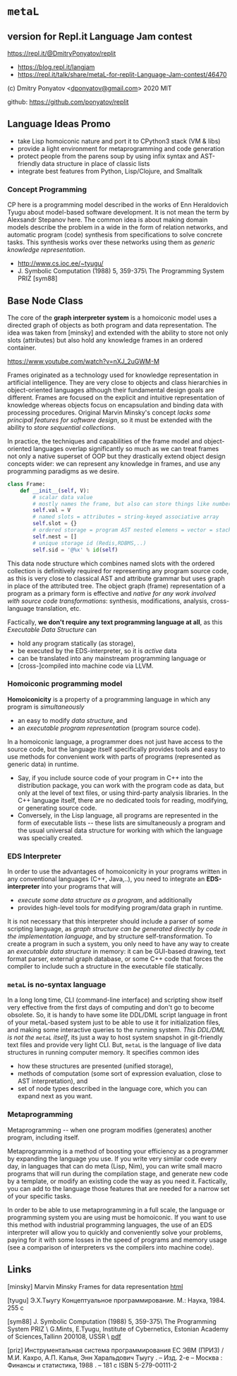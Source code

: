 #  `metaL`
## version for Repl.it Language Jam contest

https://repl.it/@DmitryPonyatov/replit

* https://blog.repl.it/langjam
* https://repl.it/talk/share/metaL-for-replit-Language-Jam-contest/46470

(c) Dmitry Ponyatov <<dponyatov@gmail.com>> 2020 MIT

github: https://github.com/ponyatov/replit

## Language Ideas Promo

* take Lisp homoiconic nature and port it to CPython3 stack (VM & libs)
* provide a light environment for metaprogramming and code generation
* protect people from the parens soup by using infix syntax
  and AST-friendly data structure in place of classic lists
* integrate best features from Python, Lisp/Clojure, and Smalltalk

### Concept Programming

CP here is a programming model described in the works of Enn Heraldovich Tyugu about model-based software development. It is not mean the term by Alexsandr Stepanov here. The common idea is about making domain models describe the problem in a wide in the form of relation networks, and automatic program (code) synthesis from specifications to solve concrete tasks. This synthesis works over these networks using them as *generic knowledge representation*.

* http://www.cs.ioc.ee/~tyugu/
* J. Symbolic Computation (1988) 5, 359-375\ The Programming System PRIZ [sym88]

## Base Node Class

The core of the **graph interpreter system** is a homoiconic model uses a directed graph of objects as both program and data representation. The idea was taken from [minsky] and extended with the ability to store not only slots (attributes) but also hold any knowledge frames in an ordered container.

https://www.youtube.com/watch?v=nXJ_2uGWM-M

Frames originated as a technology used for knowledge representation in artificial intelligence. They are very close to objects and class hierarchies in object-oriented languages although their fundamental design goals are different. Frames are focused on the explicit and intuitive representation of knowledge whereas objects focus on encapsulation and binding data with processing procedures. Original Marvin Minsky's concept *lacks some principal features for software design*, so it must be extended with the ability to *store sequential collections*.

In practice, the techniques and capabilities of the frame model and object-oriented languages overlap significantly so much as we can treat frames not only a native superset of OOP but they drastically extend object design concepts wider: we can represent any knowledge in frames, and use any programming paradigms as we desire.

```py
class Frame:
    def __init__(self, V):
        # scalar data value
        # mostly names the frame, but also can store things like numbers and strings
        self.val = V
        # named slots = attributes = string-keyed associative array
        self.slot = {}
        # ordered storage = program AST nested elemens = vector = stack
        self.nest = []
        # unique storage id (Redis,RDBMS,..)
        self.sid = '@%x' % id(self)
```

This data node structure which combines named slots with the ordered collection is definitively required for representing any program source code, as this is very close to classical AST and attribute grammar but uses graph in place of the attributed tree. The object graph (frame) representation of a program as a primary form is effective and *native for any work involved with source code transformations*: synthesis, modifications, analysis, cross-language translation, etc.

Factically, **we don't require any text programming language at all**, as this *Executable Data Structure* can

* hold any program statically (as storage),
* be executed by the EDS-interpreter, so it is *active* data
* can be translated into any mainstream programming language or
* [cross-]compiled into machine code via LLVM.

### Homoiconic programming model

**Homoiconicity** is a property of a programming language in which any program is *simultaneously*

* an easy to modify *data structure*, and
* an *executable program representation* (program source code).

In a homoiconic language, a programmer does not just have access to the source code, but the language itself specifically provides tools and easy to use methods for convenient work with parts of programs (represented as generic data) in runtime.

* Say, if you include source code of your program in C++ into the distribution package, you can work with the program code as data, but only at the level of text files, or using third-party analysis libraries. In the C++ language itself, there are no dedicated tools for reading, modifying, or generating source code.
* Conversely, in the Lisp language, all programs are represented in the form of executable lists -- these lists are simultaneously a program and the usual universal data structure for working with which the language was specially created.

### EDS Interpreter

In order to use the advantages of homoiconicity in your programs written in any conventional languages (C++, Java,..), you need to integrate an **EDS-interpreter** into your programs that will

* *execute some data structure as a program*, and additionally
* provides high-level tools for modifying program/data graph in runtime.

It is not necessary that this interpreter should include a parser of some scripting language, as *graph structure can be generated directly by code in the implementation language*, and by structure self-transformation. To create a program in such a system, you only need to have any way to create an *executable data structure* in memory: it can be GUI-based drawing, text format parser, external graph database, or some C++ code that forces the compiler to include such a structure in the executable file statically.

### `metaL` is no-syntax language

In a long long time, CLI (command-line interface) and scripting show itself very effective from the first days of computing and don't go to become obsolete. So, it is handy to have some lite DDL/DML script language in front of your metaL-based system just to be able to use it for initialization files, and making some interactive queries to the running system. *This DDL/DML is not the `metaL` itself*, its just a way to host system snapshot in git-friendly text files and provide very light CLI. But, `metaL` is the language of live data structures in running computer memory. It specifies common ides
* how these structures are presented (unified storage),
* methods of computation (some sort of expression evaluation, close to AST interpretation), and
* set of node types described in the language core, which you can expand next as you want.

### Metaprogramming

Metaprogramming -- when one program modifies (generates) another program, including itself.

Metaprogramming is a method of boosting your efficiency as a programmer by expanding the language you use. If you write very similar code every day, in languages ​​that can do meta (Lisp, Nim), you can write small macro programs that will run during the compilation stage, and generate new code by a template, or modify an existing code the way as you need it. Factically, you can add to the language those features that are needed for a narrow set of your specific tasks.

In order to be able to use metaprogramming in a full scale, the language or programming system you are using must be homoiconic. If you want to use this method with industrial programming languages, the use of an EDS interpreter will allow you to quickly and conveniently solve your problems, paying for it with some losses in the speed of programs and memory usage (see a comparison of interpreters vs the compilers into machine code).

## Links

[minsky] Marvin Minsky Frames for data representation [html](https://web.media.mit.edu/~minsky/papers/Frames/frames.html)

[tyugu] Э.Х.Тыугу Концептуальное программирование. М.: Наука, 1984. 255 с

[sym88] J. Symbolic Computation (1988) 5, 359-375\ The Programming System PRIZ
\ G.Mints, E.Tyugu, Institute of Cybernetics, Estonian Academy of Sciences,Tallinn 200108, USSR \ [pdf](https://www.academia.edu/18315153/The_programming_system_PRIZ?auto=download)

[priz] Инструментальная система программирования ЕС ЭВМ (ПРИЗ) / М.И. Кахро, А.П. Калья, Энн Харальдович Тыугу . – Изд. 2-е – Москва : Финансы и статистика, 1988 . – 181 с ISBN 5-279-00111-2
